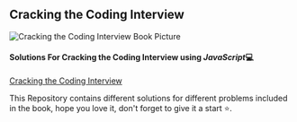 ## Cracking the Coding Interview

![Cracking the Coding Interview Book Picture](https://images-na.ssl-images-amazon.com/images/I/619M-4xNINL.jpg)

#### Solutions For Cracking the Coding Interview using *JavaScript*💻

[Cracking the Coding Interview](https://www.amazon.com/Cracking-Coding-Interview-Programming-Questions/dp/0984782850)

This Repository contains different solutions for different problems included in the book, hope you love it, don't forget to give it a start ⭐.
